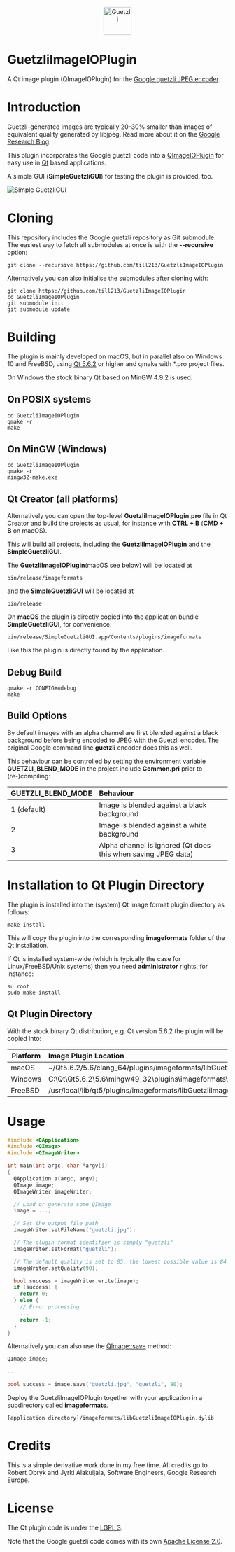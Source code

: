 <p align="center"><img src="https://cloud.githubusercontent.com/assets/203457/24553916/1f3f88b6-162c-11e7-990a-731b2560f15c.png" alt="Guetzli" width="64"></p>

# GuetzliImageIOPlugin

A Qt image plugin (QImageIOPlugin) for the [Google guetzli JPEG encoder](https://github.com/google/guetzli).

# Introduction

Guetzli-generated images are typically 20-30% smaller than images of equivalent quality generated by libjpeg.
Read more about it on the [Google Research Blog](https://research.googleblog.com/2017/03/announcing-guetzli-new-open-source-jpeg.html?m=1).

This plugin incorporates the Google guetzli code into a [QImageIOPlugin](http://doc.qt.io/qt-5/qimageioplugin.html)
for easy use in [Qt](https://www.qt.io/) based applications.

A simple GUI (__SimpleGuetzliGUI__) for testing the plugin is provided, too.

![Simple GuetzliGUI](https://github.com/till213/GuetzliImageIOPlugin/raw/master/doc/img/simpleguetzligui.png "Simple GuetzliGUI on FreeBSD")

# Cloning

This repository includes the Google guetzli repository as Git submodule. The easiest way to fetch all submodules
at once is with the __--recursive__ option:

```
git clone --recursive https://github.com/till213/GuetzliImageIOPlugin
```

Alternatively you can also initialise the submodules after cloning with:

```
git clone https://github.com/till213/GuetzliImageIOPlugin
cd GuetzliImageIOPlugin
git submodule init
git submodule update
```

# Building

The plugin is mainly developed on macOS, but in parallel also on Windows 10 and FreeBSD, using
[Qt 5.6.2](https://www.qt.io/download/) or higher and qmake with *.pro project files.

On Windows the stock binary Qt based on MinGW 4.9.2 is used.

## On POSIX systems

```
cd GuetzliImageIOPlugin
qmake -r
make
```

## On MinGW (Windows)

```
cd GuetzliImageIOPlugin
qmake -r
mingw32-make.exe
```

## Qt Creator (all platforms)

Alternatively you can open the top-level __GuetzliImageIOPlugin.pro__ file in Qt Creator
and build the projects as usual, for instance with __CTRL + B__ (__CMD + B__ on macOS).

This will build all projects, including the __GuetzliImageIOPlugin__ and the __SimpleGuetzliGUI__.

The __GuetzliImageIOPlugin__(macOS see below) will be located at

```
bin/release/imageformats
```
and the __SimpleGuetzliGUI__ will be located at

```
bin/release
```

On __macOS__ the plugin is directly copied into the application bundle __SimpleGuetzliGUI__,
for convenience:

```
bin/release/SimpleGuetzliGUI.app/Contents/plugins/imageformats
```

Like this the plugin is directly found by the application.

## Debug Build

```
qmake -r CONFIG+=debug
make
```

## Build Options

By default images with an alpha channel are first blended against a black
background before being encoded to JPEG with the Guetzli encoder. The original
Google command line __guetzli__ encoder does this as well.

This behaviour can be controlled by setting the environment variable
__GUETZLI_BLEND_MODE__ in the project include __Common.pri__ prior to (re-)compiling:

GUETZLI_BLEND_MODE | Behaviour |
----------- | :-------------------- |
1 (default) | Image is blended against a black background
2           | Image is blended against a white background
3           | Alpha channel is ignored (Qt does this when saving JPEG data)

# Installation to Qt Plugin Directory

The plugin is installed into the (system) Qt image format plugin directory as follows:

```
make install
```

This will copy the plugin into the corresponding __imageformats__ folder of the Qt installation.

If Qt is installed system-wide (which is typically the case for Linux/FreeBSD/Unix systems) then
you need __administrator__ rights, for instance:

```
su root
sudo make install
```

## Qt Plugin Directory

With the stock binary Qt distribution, e.g. Qt version 5.6.2 the plugin will be copied into:

Platform    | Image Plugin Location |
----------- | :-------------------- |
macOS       | ~/Qt5.6.2/5.6/clang_64/plugins/imageformats/libGuetzliImageIOPlugin.dylib
Windows     | C:\Qt\Qt5.6.2\5.6\mingw49_32\plugins\imageformats\GuetzliIOPlugin.dll
FreeBSD     | /usr/local/lib/qt5/plugins/imageformats/libGuetzliImageIOPlugin.so

# Usage

```C++
#include <QApplication>
#include <QImage>
#include <QImageWriter>

int main(int argc, char *argv[])
{
  QApplication a(argc, argv);
  QImage image;
  QImageWriter imageWriter;

  // Load or generate some QImage
  image = ...;

  // Set the output file path
  imageWriter.setFileName("guetzli.jpg");

  // The plugin format identifier is simply "guetzli"
  imageWriter.setFormat("guetzli");

  // The default quality is set to 85, the lowest possible value is 84
  imageWriter.setQuality(90);

  bool success = imageWriter.write(image);
  if (success) {
    return 0;
  } else {
    // Error processing
    ...
    return -1;
  }
}
```

Alternatively you can also use the [QImage::save](http://doc.qt.io/qt-5/qimage.html#save) method:

```C++
QImage image;

...

bool success = image.save("guetzli.jpg", "guetzli", 90);
```

Deploy the GuetzliImageIOPlugin together with your application in a subdirectory called __imageformats__.

```
[application directory]/imageformats/libGuetzliImageIOPlugin.dylib
```

# Credits

This is a simple derivative work done in my free time. All credits go to Robert Obryk and Jyrki Alakuijala, Software Engineers, Google Research Europe.

# License

The Qt plugin code is under the [LGPL 3](LICENSE).

Note that the Google guetzli code comes with its own [Apache License 2.0](https://github.com/google/guetzli/blob/master/LICENSE).



